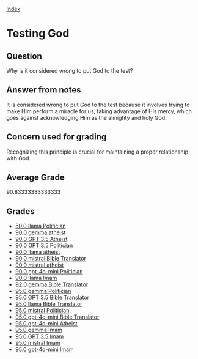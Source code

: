 
[Index](../../index.md)
# Testing God
## Question
Why is it considered wrong to put God to the test?

## Answer from notes
It is considered wrong to put God to the test because it involves trying to make Him perform a miracle for us, taking advantage of His mercy, which goes against acknowledging Him as the almighty and holy God.

## Concern used for grading
Recognizing this principle is crucial for maintaining a proper relationship with God.

## Average Grade
90.83333333333333

## Grades
 * [50.0 llama Politician](../answers/llama_Politician/Testing_God.md)
 * [90.0 gemma atheist](../answers/gemma_atheist/Testing_God.md)
 * [90.0 GPT 3.5 Atheist](../answers/GPT_3.5_Atheist/Testing_God.md)
 * [90.0 GPT 3.5 Politician](../answers/GPT_3.5_Politician/Testing_God.md)
 * [90.0 llama atheist](../answers/llama_atheist/Testing_God.md)
 * [90.0 mistral Bible Translator](../answers/mistral_Bible_Translator/Testing_God.md)
 * [90.0 mistral atheist](../answers/mistral_atheist/Testing_God.md)
 * [90.0 gpt-4o-mini Politician](../answers/gpt-4o-mini_Politician/Testing_God.md)
 * [90.0 llama Imam](../answers/llama_Imam/Testing_God.md)
 * [92.0 gemma Bible Translator](../answers/gemma_Bible_Translator/Testing_God.md)
 * [95.0 gemma Politician](../answers/gemma_Politician/Testing_God.md)
 * [95.0 GPT 3.5 Bible Translator](../answers/GPT_3.5_Bible_Translator/Testing_God.md)
 * [95.0 llama Bible Translator](../answers/llama_Bible_Translator/Testing_God.md)
 * [95.0 mistral Politician](../answers/mistral_Politician/Testing_God.md)
 * [95.0 gpt-4o-mini Bible Translator](../answers/gpt-4o-mini_Bible_Translator/Testing_God.md)
 * [95.0 gpt-4o-mini Atheist](../answers/gpt-4o-mini_Atheist/Testing_God.md)
 * [95.0 gemma Imam](../answers/gemma_Imam/Testing_God.md)
 * [95.0 GPT 3.5 Imam](../answers/GPT_3.5_Imam/Testing_God.md)
 * [95.0 mistral Imam](../answers/mistral_Imam/Testing_God.md)
 * [95.0 gpt-4o-mini Imam](../answers/gpt-4o-mini_Imam/Testing_God.md)
